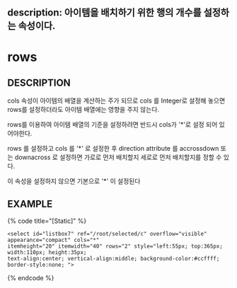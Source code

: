 description: 아이템을 배치하기 위한 행의 개수를 설정하는 속성이다.
---

# rows

## DESCRIPTION

cols 속성이 아이템의 배열을 계산하는 주가 되므로 cols 를 Integer로 설정해 놓으면 rows를 설정하더라도 아이템 배열에는 영향을 주지 않는다. 

rows를 이용하여 아이템 배열의 기준을 설정하려면 반드시 cols가 '\*'로 설정 되어 있어야한다.

rows 를 설정하고 cols 를 '\*' 로 설정한 후 direction attribute 를 accrossdown 또는 downacross 로 설정하면 가로로 먼저 배치할지 세로로 먼저 배치할지를 정할 수 있다.

이 속성을 설정하지 않으면 기본으로 '\*' 이 설정된다

## EXAMPLE

{% code title="\[Static\]" %}
```markup
<select id="listbox7" ref="/root/selected/c" overflow="visible" appearance="compact" cols="*" 
itemheight="20" itemwidth="40" rows="2" style="left:55px; top:365px; width:110px; height:35px; 
text-align:center; vertical-align:middle; background-color:#ccffff; border-style:none; ">  
```
{% endcode %}